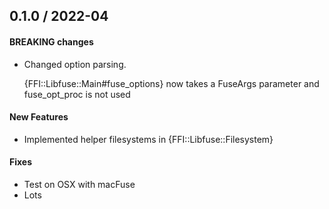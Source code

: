 0.1.0  / 2022-04
------------------

#### BREAKING changes
* Changed option parsing.

  {FFI::Libfuse::Main#fuse_options} now takes a FuseArgs parameter and fuse_opt_proc is not used

#### New Features
* Implemented helper filesystems in {FFI::Libfuse::Filesystem}

#### Fixes
* Test on OSX with macFuse
* Lots
